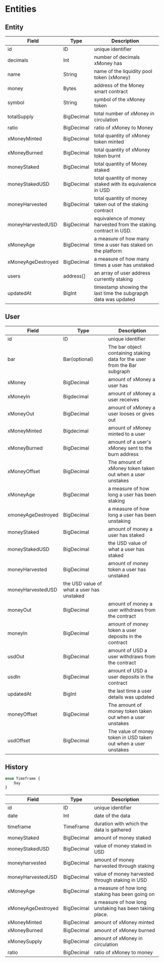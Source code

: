 # Entities

## Entity

| Field | Type | Description |
|-------|------|-------------|
| id | ID | unique identifier |
| decimals | Int | number of decimals xMoney has |
| name | String | name of the liquidity pool token (xMoney) |
| money | Bytes | address of the Money smart contract |
| symbol | String | symbol of the xMoney token |
| totalSupply | BigDecimal | total number of xMoney in circulation |
| ratio | BigDecimal | ratio of xMoney to Money |
| xMoneyMinted | BigDecimal | total quantity of xMoney token minted |
| xMoneyBurned | BigDecimal | total quantity of xMoney token burnt | 
| moneyStaked | BigDecimal | total quantity of Money staked |
| moneyStakedUSD | BigDecimal | total quantity of money staked with its equivalence in USD |
| moneyHarvested | BigDecimal | total quantity of money taken out of the staking contract |
| moneyHarvestedUSD | BigDecimal | equivalence of money harvested from the staking contract in USD. |
| xMoneyAge | BigDecimal | a measure of how many time a user has staked on the platform |
| xMoneyAgeDestroyed | BigDecimal | a measure of how many times a user has unstaked |
| users | address[] | an array of user address currently staking |
| updatedAt | BigInt | timestamp showing the last time the subgrapgh data was updated |

## User 

| Field | Type | Description |
|-------|------|-------------|
| id | ID | unique identifier |
| bar | Bar(optional) | The bar object containing staking data for the user from the Bar subgraph |
| xMoney | BigDecimal | amount of xMoney a user has |
| xMoneyIn | Bigdecimal | amount of xMoney a user receives |
| xMoneyOut | BigDecimal | amount of xMoney a user looses or gives out |
| xMoneyMinted | Bigdecimal | amount of xMoney minted to a user |
| xMoneyBurned | BigDecimal | amount of a user's xMoney sent to the burn address |
| xMoneyOffset | BigDecimal | The amount of xMoney token taken out when a user unstakes |
| xMoneyAge | BigDecimal | a measure of how long a user has been staking |
| xmoneyAgeDestroyed | BigDecimal | a measure of how long a user has been unstaking |
| moneyStaked | BigDecimal | amount of money a user has staked |
| moneyStakedUSD | BigDecimal | the USD value of what a user has staked |
| moneyHarvested | BigDecimal | amount of money token a user has unstaked |
| moneyHarvestedUSD | the USD value of what a user has unstaked |
| moneyOut | BigDecimal | amount of money a user withdraws from the contract |
| moneyIn | BigDecimal | amount of money token a user deposits in the contract |
| usdOut | BigDecimal | amount of USD a user withdraws from the contract |
| usdIn | BigDecimal | amount of USD a user deposits in the contract |
| updatedAt | BigInt | the last time a user details was updated |
|moneyOffset | BigDecimal | The amount of money token taken out when a user unstakes |
| usdOffset | BigDecimal | The value of money token in USD taken out when a user unstakes |


## History
```Typescript
enum Timeframe {
    Day
}
```

| Field | Type | Description | 
|-------|------|-------------|
| id | ID | unique identifier |
| date | Int | date of the data |
| timeframe | TimeFrame | duration with which the data is gathered |
| moneyStaked | BigDecimal | amount of money staked |
| moneyStakedUSD | BigDecimal | value of money staked in USD |
| moneyharvested | BigDecimal | amount of money harvested through staking |
| moneyHarvestedUSD | BigDecimal | value of money harvested through staking in USD |
| xMoneyAge | BigDecimal | a measure of how long staking has been going on |
| xMoneyAgeDestroyed | BigDecimal | a measure of how long unstaking has been taking place. |
| xMoneyMinted | BigDecimal | amount of xMoney minted |
| xMoneyBurned | BigDecimal | amount of xMoney burned |
| xMoneySupply | BigDecimal | amount of xMoney in circulation |
| ratio | BigDecimal |  ratio of xMoney to money |